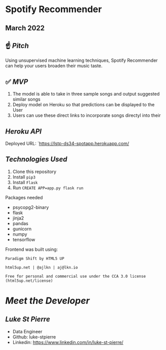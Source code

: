 # **Spotify Recommender**
## March 2022

## ☝️ *Pitch*

Using unsupervised machine learning techniques, Spotify Recommender can help your users broaden their music taste.

## ✅  *MVP*

1.   The model is able to take in three sample songs and output suggested similar songs
2.   Deploy model on Heroku so that predictions can be displayed to the User
3.   Users can use these direct links to incorporate songs directyl into their


## *Heroku API*
Deployed URL: `https://lstp-ds34-spotapp.herokuapp.com/

## *Technologies Used*


1.   Clone this repository
2.   Install `pip3`
3.   Install `Flask`
4.   Run `CREATE APP=app.py flask run`

Packages needed

*   psycopg2-binary
*   flask
*   jinja2
*   pandas
*   gunicorn
*   numpy
*   tensorflow

Frontend was built using:

`Paradigm Shift by HTML5 UP`

`html5up.net | @ajlkn | aj@lkn.io`

`Free for personal and commercial use under the CCA 3.0 license (html5up.net/license)`


# *Meet the Developer*

## *Luke St Pierre*
*   Data Engineer
*   Github: luke-stpierre
*   Linkedin: https://www.linkedin.com/in/luke-st-pierre/

